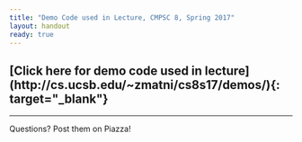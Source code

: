 ```yaml
---
title: "Demo Code used in Lecture, CMPSC 8, Spring 2017"
layout: handout
ready: true
---
```


<h2>[Click here for demo code used in lecture](http://cs.ucsb.edu/~zmatni/cs8s17/demos/){: target="_blank"}</h2>

---------------------
Questions? Post them on Piazza!

